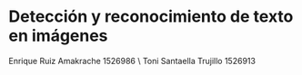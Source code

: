 # Detección y reconocimiento de texto en imágenes

Enrique Ruiz Amakrache 1526986 \\
Toni Santaella Trujillo 1526913
